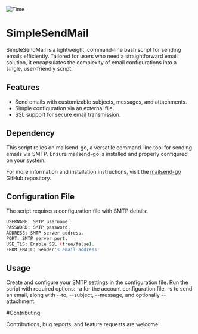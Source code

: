 ![Time](https://waka.mpassarello.de/api/badge/MaxP/interval:any/project:SimDev-SimpleSendmail?label=Project%20time)

# SimpleSendMail

SimpleSendMail is a lightweight, command-line bash script for sending emails efficiently. Tailored for users who need a straightforward email solution, it encapsulates the complexity of email configurations into a single, user-friendly script.

## Features

- Send emails with customizable subjects, messages, and attachments.
- Simple configuration via an external file.
- SSL support for secure email transmission.

## Dependency

This script relies on mailsend-go, a versatile command-line tool for sending emails via SMTP. Ensure mailsend-go is installed and properly configured on your system.

For more information and installation instructions, visit the [mailsend-go](https://github.com/muquit/mailsend-go) GitHub repository.

## Configuration File

The script requires a configuration file with SMTP details:
```bash
USERNAME: SMTP username.
PASSWORD: SMTP password.
ADDRESS: SMTP server address.
PORT: SMTP server port.
USE_TLS: Enable SSL (true/false).
FROM_EMAIL: Sender's email address.
```
## Usage

Create and configure your SMTP settings in the configuration file.
Run the script with required options: -a for the account configuration file, -s to send an email, along with --to, --subject, --message, and optionally --attachment.

#Contributing

Contributions, bug reports, and feature requests are welcome!